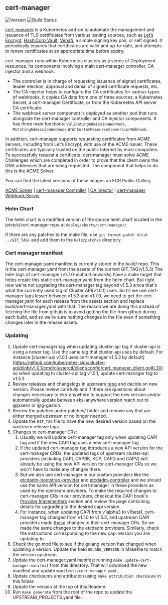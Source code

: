 ## **cert-manager**
![Version](https://img.shields.io/badge/version-v1.16.1-blue)
![Build Status](https://codebuild.us-west-2.amazonaws.com/badges?uuid=eyJlbmNyeXB0ZWREYXRhIjoiUkphQkhWTUpOOVE1OFVLU0dHQmVFUXZJV0dJaGVLYmtEZHp0aGtDRnJBQUxtaHVqOWp3S0l6d0NlTytqNWpwc2tNTmF6RnNhMTZ3d1J1RXErR0lWcldZPSIsIml2UGFyYW1ldGVyU3BlYyI6IlQyU2lIcVVtU3ozZVZSVTgiLCJtYXRlcmlhbFNldFNlcmlhbCI6MX0%3D&branch=main)

[cert-manager](https://github.com/cert-manager/cert-manager) is a Kubernetes add-on to automate the management and issuance of TLS certificates from various issuing sources, such as [Let’s Encrypt](https://letsencrypt.org), [HashiCorp Vault](https://www.vaultproject.io), [Venafi](https://www.venafi.com/), a simple signing key pair, or self signed. It periodically ensures that certificates are valid and up-to-date, and attempts to renew certificates at an appropriate time before expiry.

cert-manager runs within Kubernetes clusters as a series of Deployment resources, its components involving a main cert-manager controller, CA injector and a webhook. 
* The controller is in charge of requesting issuance of signed certificates, leader election, approval and denial of signed certificate requests, etc.
* The CA injector helps to configure the CA certificates for various types of webhooks. It copies CA data from one of three sources: a Kubernetes Secret, a cert-manager Certificate, or from the Kubernetes API server CA certificate.
* The webhook server component is deployed as another pod that runs alongside the cert-manager controller and CA injector components. It has three main functions: `ValidatingAdmissionWebhook`, `MutatingAdmissionWebhook` and `CustomResourceConversionWebhook`.

In addition, cert-manager supports requesting certificates from ACME servers, including from Let’s Encrypt, with use of the ACME Issuer. These certificates are typically trusted on the public Internet by most computers. To successfully request a certificate, cert-manager must solve ACME Challenges which are completed in order to prove that the client owns the DNS addresses that are being requested. The component that helps to do this is the ACME Solver.

You can find the latest versions of these images on ECR Public Gallery.

[ACME Solver](https://gallery.ecr.aws/eks-anywhere/cert-manager/cert-manager-acmesolver) | 
[cert-manager Controller](https://gallery.ecr.aws/eks-anywhere/cert-manager/cert-manager-controller) | 
[CA injector](https://gallery.ecr.aws/eks-anywhere/cert-manager/cert-manager-cainjector) | 
[cert-manager Webhook Server](https://gallery.ecr.aws/eks-anywhere/cert-manager/cert-manager-webhook)

### Helm Chart

The helm chart is a modified version of the source helm chart located in the jetstck/cert-manager repo at `deploy/charts/cert-manager/`.

If there are any patches to the make file, use `git format-patch $(cat ../GIT_TAG)` and add them to the `helm/patches` directory.

### Cert manager manifest

The cert-manager.yaml manifest is currently stored in the build/ repo. This is the cert-manager.yaml from the assets of the current GIT_TAG(v1.5.3)
The later tags of cert-manager (v1.7.0-alpha.0 onwards) have a make target that helps create this static cert-manager.yaml from the helm chart.
But right now we're not upgrading the cert-manager tag beyond v1.5.3 since that's what the currently used tag of Cluster API(v1.0.1) uses.
So till we use cert-manager tags lesser between v1.5.3 and v1.7.0, we need to get the cert-manager.yaml for each release from the assets section
and replace build/cert-manager.yaml with that. The reason we are doing this instead of fetching the file from github is to avoid getting the file
from github during each build, and so we're sure nothing changes in the file even if something changes later in the release assets.

### Updating

1. Update cert-manager tag when updating cluster-api tag if cluster-api is using a newer tag.
   Use the same tag that cluster-api uses by default. For instance [cluster-api v1.0.1 uses cert-manager v1.5.3 by default]
   (https://github.com/kubernetes-sigs/cluster-api/blob/v1.0.1/cmd/clusterctl/client/config/cert_manager_client.go#L30) so when updating
   to cluster-api tag v1.0.1, update cert-manager tag to v1.5.3
1. Review releases and changelogs in upstream [repo](https://github.com/cert-manager/cert-manager) and decide on new version.
   Please review carefully and if there are questions about changes necessary to eks-anywhere to support the new version
   and/or automatically update between eks-anywhere version reach out to @jaxesn or @g-gaston.
1. Review the patches under patches/ folder and remove any that are either merged upstream or no longer needed.
1. Update the `GIT_TAG` file to have the new desired version based on the upstream release tags.
1. Changes to cert-manager CRs:
   1. Usually we will update cert-manager tag only when updating CAPI tag and if the new CAPI tag uses a new cert-manager tag.
   1. If the updated cert-manager tag introduces a new API version for the cert-manager CRDs, the updated tags of upstream cluster-api providers 
      (including CAPI, CAPBK, KCP, CAPD and CAPV) will already be using the new API version for cert-manager CRs so we won't have to make any changes there.
   1. But we also use cert-manager in our custom providers like the [etcdadm-bootstrap-provider](https://github.com/aws/etcdadm-bootstrap-provider/tree/v1beta1/config/certmanager)
   and [etcdadm-controller](https://github.com/aws/etcdadm-controller/tree/v1beta1/config/certmanager) and we should use the same API version for cert-manager in these providers
   as used by the upstream providers. To make the required changes to cert-manager CRs in our providers, checkout the CAPI book's [Provider Implementers](https://cluster-api.sigs.k8s.io/developer/providers/implementers.html)
   section and review the page containing details for upgrading to the desired capi version. 
   1. For instance, when updating CAPI from v1alpha3 to v1beta1, cert-manager tag changed from v1.1.0 to v1.5.3, and upstream CAPI providers made [these](https://cluster-api.sigs.k8s.io/developer/providers/v1alpha3-to-v1alpha4.html#upgrade-cert-manager-to-v110)
   changes to their cert-manager CRs. So we made the same changes to the etcdadm providers. Similarly, check the instructions corresponding to the new
   capi version you are updating to.
1. Check the go.mod file to see if the golang version has changed when updating a version. Update the field `GOLANG_VERSION` in
   Makefile to match the version upstream.
1. Update the cert-manager.yaml manifest running `make update-cert-manager-manifest` from this directory. That will download the new manifest and update `manifests/cert-manager.yaml`.
1. Update checksums and attribution using `make attribution checksums` in this folder.
1. Update the version at the top of this Readme.
1. Run `make generate` from the root of the repo to update the UPSTREAM_PROJECTS.yaml file.
